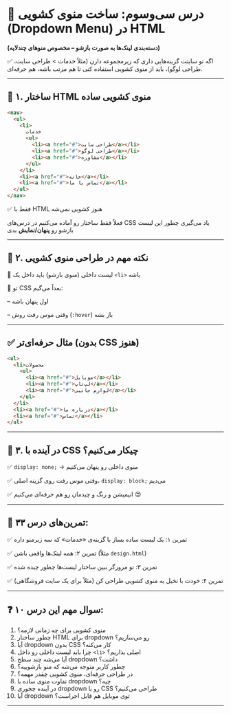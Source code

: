 # 📂 درس سی‌وسوم: ساخت منوی کشویی (Dropdown Menu) در HTML

**(دسته‌بندی لینک‌ها به صورت بازشو – مخصوص منوهای چندلایه)**

✅ اگه تو سایتت گزینه‌هایی داری که زیرمجموعه دارن (مثلاً خدمات > طراحی سایت، طراحی لوگو)،
باید از منوی کشویی استفاده کنی تا هم مرتب باشه، هم حرفه‌ای.

---

## 📌 ۱. ساختار HTML منوی کشویی ساده

```html
<nav>
  <ul>
    <li>
      خدمات
      <ul>
        <li><a href="#">طراحی سایت</a></li>
        <li><a href="#">طراحی لوگو</a></li>
        <li><a href="#">مشاوره</a></li>
      </ul>
    </li>
    <li><a href="#">خانه</a></li>
    <li><a href="#">تماس با ما</a></li>
  </ul>
</nav>
```

✅ فقط با HTML هنوز کشویی نمی‌شه

فعلاً فقط ساختار رو آماده می‌کنیم
در درس‌های CSS یاد می‌گیری چطور این لیست بازشو رو **پنهان/نمایش** بدی

---

## 📌 ۲. نکته مهم در طراحی منوی کشویی

🔹 لیست داخلی (منوی بازشو) باید داخل یک `<li>` باشه

🔹 تو CSS بعداً می‌گیم:

– اول پنهان باشه

– وقتی موس رفت روش (`:hover`) باز بشه

---

## ✅ مثال حرفه‌ای‌تر (بدون CSS هنوز)

```html
<ul>
  <li>محصولات
    <ul>
      <li><a href="#">موبایل</a></li>
      <li><a href="#">لپ‌تاپ</a></li>
      <li><a href="#">لوازم جانبی</a></li>
    </ul>
  </li>
  <li><a href="#">درباره ما</a></li>
  <li><a href="#">تماس</a></li>
</ul>
```

---

## 📌 ۳. در آینده با CSS چیکار می‌کنیم؟

✅ `display: none;` → منوی داخلی رو پنهان می‌کنیم

✅ وقتی موس رفت روی گزینه اصلی، `display: block;` می‌دیم

✅ انیمیشن و رنگ و چیدمان رو هم حرفه‌ای می‌کنیم 😍

---

## 🧪 تمرین‌های درس ۳۳:

✅ تمرین ۱: یک لیست ساده بساز با گزینه‌ی «خدمات» که سه زیرمنو داره

✅ تمرین ۲: همه لینک‌ها واقعی باشن (مثلاً `design.html`)

✅ تمرین ۳: تو مرورگر ببین ساختار لیست‌ها چطور چیده شده

✅ تمرین ۴: خودت با تخیل یه منوی کشویی طراحی کن (مثلاً برای یک سایت فروشگاهی)

---

## ❓ ۱۰ سوال مهم این درس:

1. منوی کشویی برای چه زمانی لازمه؟
2. چطور ساختار HTML برای dropdown رو می‌سازیم؟
3. آیا dropdown بدون CSS کار می‌کنه؟
4. چرا باید لیست داخلی رو داخل `<li>` اصلی بذاریم؟
5. آیا می‌شه چند سطح dropdown داشت؟
6. چطور کاربر متوجه می‌شه که منو بازشوییه؟
7. در طراحی حرفه‌ای، منوی کشویی چقدر مهمه؟
8. تفاوت منوی ساده با dropdown چیه؟
9. در آینده چجوری dropdown رو با CSS طراحی می‌کنیم؟
10. آیا dropdown توی موبایل هم قابل اجراست؟

---
